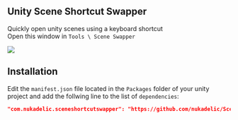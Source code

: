 ## Unity Scene Shortcut Swapper
Quickly open unity scenes using a keyboard shortcut  
Open this window in `Tools \ Scene Swapper`

![](https://i.imgur.com/X0NQvCh.png)

## Installation 

Edit the `manifest.json` file located in the `Packages` folder of your unity project and
add the follwing line to the list of `dependencies`:
```json
"com.nukadelic.sceneshortcutswapper": "https://github.com/nukadelic/SceneShortcutSwapper.git"
```
